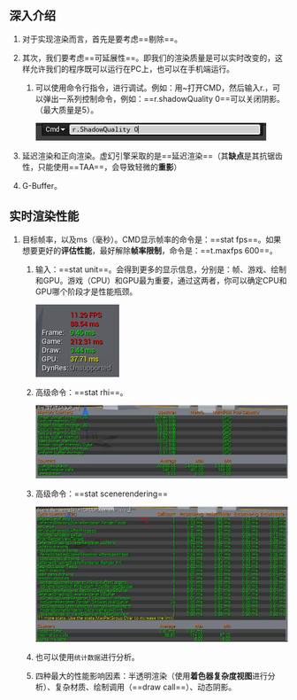 ## 深入介绍

1. 对于实现渲染而言，首先是要考虑==剔除==。

2. 其次，我们要考虑==可延展性==。即我们的渲染质量是可以实时改变的，这样允许我们的程序既可以运行在PC上，也可以在手机端运行。

    1. 可以使用命令行指令，进行调试。例如：用~打开CMD，然后输入r.，可以弹出一系列控制命令，例如：==r.shadowQuality 0==可以关闭阴影。（最大质量是5）。

        ![image-20201228200715591](笔记.assets/image-20201228200715591.png)

3. 延迟渲染和正向渲染。虚幻引擎采取的是==延迟渲染==（其**缺点**是其抗锯齿性，只能使用==TAA==，会导致轻微的**重影**）
4. G-Buffer。

## 实时渲染性能

1. 目标帧率，以及ms（毫秒）。CMD显示帧率的命令是：==stat fps==。如果想要更好的**评估性能**，最好解除**帧率限制**，命令是：==t.maxfps 600==。

    1. 输入：==stat unit==。会得到更多的显示信息，分别是：帧、游戏、绘制和GPU。游戏（CPU）和GPU最为重要，通过这两者，你可以确定CPU和GPU哪个阶段才是性能瓶颈。

        ![image-20201228202838115](笔记.assets/image-20201228202838115.png)

    2. 高级命令：==stat rhi==。

        ![image-20201228203527924](笔记.assets/image-20201228203527924.png)

    3. 高级命令：==stat scenerendering==

        ![image-20201228204747138](笔记.assets/image-20201228204747138.png)

    4. 也可以使用`统计数据`进行分析。

    5. 四种最大的性能影响因素：半透明渲染（使用**着色器复杂度视图**进行分析）、复杂材质、绘制调用（==draw call==）、动态阴影。

        